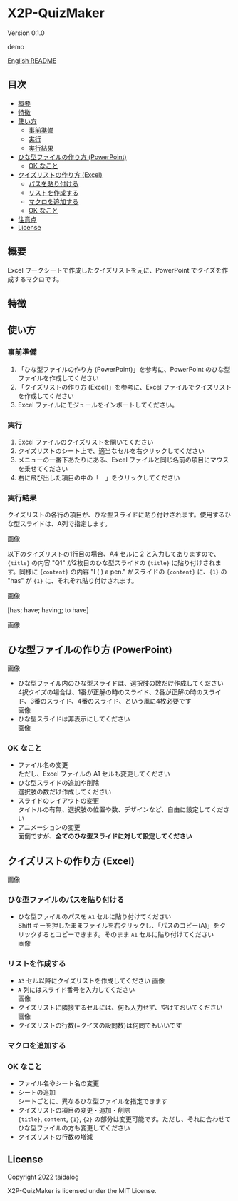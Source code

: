 # X2P-QuizMaker

Version 0.1.0

demo

[English README](README.md)


## 目次

- [概要](#%e6%a6%82%e8%a6%81)
- [特徴](#%e7%89%b9%e5%be%b4)
- [使い方](#%e4%bd%bf%e3%81%84%e6%96%b9)
    - [事前準備](#%e4%ba%8b%e5%89%8d%e6%ba%96%e5%82%99)
    - [実行](#%e5%ae%9f%e8%a1%8c)
    - [実行結果](#%e5%ae%9f%e8%a1%8c%e7%b5%90%e6%9e%9c)
- [ひな型ファイルの作り方 (PowerPoint)](#%e3%81%b2%e3%81%aa%e5%9e%8b%e3%83%95%e3%82%a1%e3%82%a4%e3%83%ab%e3%81%ae%e4%bd%9c%e3%82%8a%e6%96%b9-powerpoint)
    - [OK なこと](#ok-%e3%81%aa%e3%81%93%e3%81%a8)
- [クイズリストの作り方 (Excel)](#%e3%82%af%e3%82%a4%e3%82%ba%e3%83%aa%e3%82%b9%e3%83%88%e3%81%ae%e4%bd%9c%e3%82%8a%e6%96%b9-excel)
    - [パスを貼り付ける](#%e3%83%91%e3%82%b9%e3%82%92%e8%b2%bc%e3%82%8a%e4%bb%98%e3%81%91%e3%82%8b)
    - [リストを作成する](#%e3%83%aa%e3%82%b9%e3%83%88%e3%82%92%e4%bd%9c%e6%88%90%e3%81%99%e3%82%8b)
    - [マクロを追加する](#%e3%83%9e%e3%82%af%e3%83%ad%e3%82%92%e8%bf%bd%e5%8a%a0%e3%81%99%e3%82%8b)
    - [OK なこと](#ok-%e3%81%aa%e3%81%93%e3%81%a8)
- [注意点](#%e6%b3%a8%e6%84%8f%e7%82%b9)
- [License](#license)


## 概要

Excel ワークシートで作成したクイズリストを元に、PowerPoint でクイズを作成するマクロです。


## 特徴


## 使い方


### 事前準備

1. 「ひな型ファイルの作り方 (PowerPoint)」を参考に、PowerPoint のひな型ファイルを作成してください
1. 「クイズリストの作り方 (Excel)」を参考に、Excel ファイルでクイズリストを作成してください
1. Excel ファイルにモジュールをインポートしてください。


### 実行

1. Excel ファイルのクイズリストを開いてください
1. クイズリストのシート上で、適当なセルを右クリックしてください
1. メニューの一番下あたりにある、Excel ファイルと同じ名前の項目にマウスを乗せてください
1. 右に飛び出した項目の中の「　」をクリックしてください


### 実行結果

クイズリストの各行の項目が、ひな型スライドに貼り付けされます。使用するひな型スライドは、A列で指定します。

画像

以下のクイズリストの1行目の場合、A4 セルに 2 と入力してありますので、`{title}` の内容 "Q1" が2枚目のひな型スライドの `{title}` に貼り付けされます。同様に `{content}` の内容 "I (    ) a pen." がスライドの `{content}` に、`{1}` の "has" が `{1}` に、それぞれ貼り付けされます。

画像

[has; have; having; to have]

画像


## ひな型ファイルの作り方 (PowerPoint)

画像

- ひな型ファイル内のひな型スライドは、選択肢の数だけ作成してください  
    4択クイズの場合は、1番が正解の時のスライド、2番が正解の時のスライド、3番のスライド、4番のスライド、という風に4枚必要です  
    画像
- ひな型スライドは非表示にしてください  
    画像


### OK なこと

- ファイル名の変更  
    ただし、Excel ファイルの A1 セルも変更してください
- ひな型スライドの追加や削除  
    選択肢の数だけ作成してください
- スライドのレイアウトの変更  
    タイトルの有無、選択肢の位置や数、デザインなど、自由に設定してください
- アニメーションの変更  
    面倒ですが、**全てのひな型スライドに対して設定してください**


## クイズリストの作り方 (Excel)

画像


### ひな型ファイルのパスを貼り付ける

- ひな型ファイルのパスを `A1` セルに貼り付けてください  
    Shift キーを押したままファイルを右クリックし、「パスのコピー(A)」をクリックするとコピーできます。そのまま `A1` セルに貼り付けてください  
    画像


### リストを作成する

- `A3` セル以降にクイズリストを作成してください
    画像
- `A` 列にはスライド番号を入力してください  
    画像
- クイズリストに隣接するセルには、何も入力せず、空けておいてください  
    画像
- クイズリストの行数(=クイズの設問数)は何問でもいいです


### マクロを追加する



### OK なこと

- ファイル名やシート名の変更
- シートの追加  
    シートごとに、異なるひな型ファイルを指定できます
- クイズリストの項目の変更・追加・削除  
    `{title}`, `content`, `{1}`, `{2}` の部分は変更可能です。ただし、それに合わせてひな型ファイルの方も変更してください
- クイズリストの行数の増減


## License

Copyright 2022 taidalog

X2P-QuizMaker is licensed under the MIT License.
